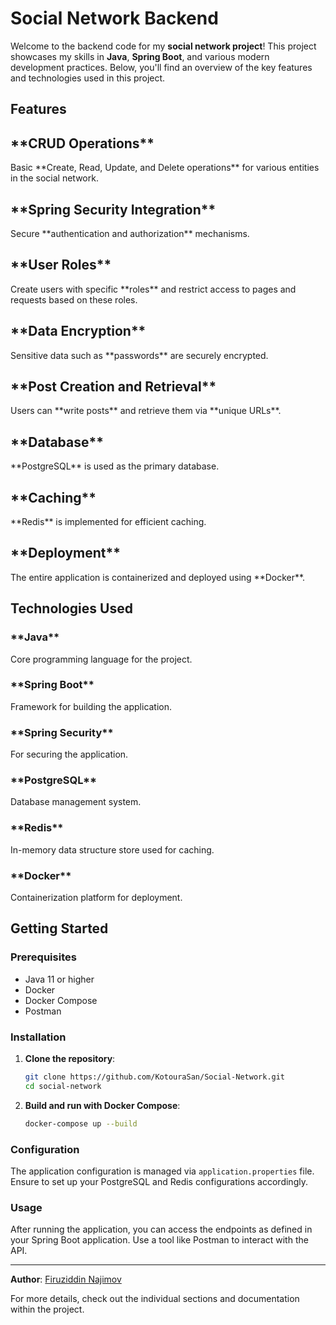 # **Social Network Backend**

Welcome to the backend code for my **social network project**! This project showcases my skills in **Java**, **Spring Boot**, and various modern development practices. Below, you'll find an overview of the key features and technologies used in this project.

## **Features**

<h2>**CRUD Operations**</h2>
Basic **Create, Read, Update, and Delete operations** for various entities in the social network.

<h2>**Spring Security Integration**</h2>
Secure **authentication and authorization** mechanisms.

<h2>**User Roles**</h2>
Create users with specific **roles** and restrict access to pages and requests based on these roles.

<h2>**Data Encryption**</h2>
Sensitive data such as **passwords** are securely encrypted.

<h2>**Post Creation and Retrieval**</h2>
Users can **write posts** and retrieve them via **unique URLs**.

<h2>**Database**</h2>
**PostgreSQL** is used as the primary database.

<h2>**Caching**</h2>
**Redis** is implemented for efficient caching.

<h2>**Deployment**</h2>
The entire application is containerized and deployed using **Docker**.

## **Technologies Used**

<h3>**Java**</h3>
Core programming language for the project.

<h3>**Spring Boot**</h3>
Framework for building the application.

<h3>**Spring Security**</h3>
For securing the application.

<h3>**PostgreSQL**</h3>
Database management system.

<h3>**Redis**</h3>
In-memory data structure store used for caching.

<h3>**Docker**</h3>
Containerization platform for deployment.


## **Getting Started**

### **Prerequisites**

- Java 11 or higher
- Docker
- Docker Compose
- Postman
  

### **Installation**

1. **Clone the repository**:
    ```sh
    git clone https://github.com/KotouraSan/Social-Network.git
    cd social-network
    ```

2. **Build and run with Docker Compose**:
    ```sh
    docker-compose up --build
    ```

### **Configuration**

The application configuration is managed via `application.properties` file. Ensure to set up your PostgreSQL and Redis configurations accordingly.

### **Usage**

After running the application, you can access the endpoints as defined in your Spring Boot application. Use a tool like Postman to interact with the API.

---

**Author**: [Firuziddin Najimov](https://github.com/KotouraSan)

For more details, check out the individual sections and documentation within the project.
